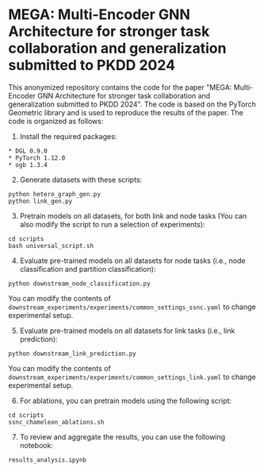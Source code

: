 # MEGA: Multi-Encoder GNN Architecture for stronger task collaboration and generalization submitted to PKDD 2024


This anonymized repository contains the code for the paper "MEGA: Multi-Encoder GNN Architecture for stronger task collaboration and generalization submitted to PKDD 2024". The code is based on the PyTorch Geometric library and is used to reproduce the results of the paper. The code is organized as follows:


1. Install the required packages:

```
* DGL 0.9.0
* PyTorch 1.12.0
* ogb 1.3.4
```


2. Generate datasets with these scripts:

```
python hetero_graph_gen.py
python link_gen.py
```

3. Pretrain models on all datasets, for both link and node tasks (You can also modify the script to run a selection of experiments):

```
cd scripts
bash universal_script.sh
```


4. Evaluate pre-trained models on all datasets for node tasks (i.e., node classification and partition classification):

```
python downstream_node_classification.py 
```

You can modify the contents of `downstream_experiments/experiments/common_settings_ssnc.yaml`  to change experimental setup. 

5. Evaluate pre-trained models on all datasets for link tasks (i.e., link prediction):

```
python downstream_link_prediction.py 
```

You can modify the contents of `downstream_experiments/experiments/common_settings_link.yaml`  to change experimental setup.


6. For ablations, you can pretrain models using the following script:

```
cd scripts
ssnc_chameleon_ablations.sh
```


7. To review and aggregate the results, you can use the following notebook:

```
results_analysis.ipynb
```